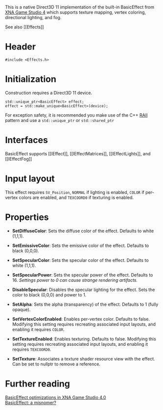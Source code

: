 This is a native Direct3D 11 implementation of the built-in BasicEffect from [XNA Game Studio 4](https://msdn.microsoft.com/en-us/library/microsoft.xna.framework.graphics.basiceffect.aspx) which supports texture mapping, vertex coloring, directional lighting, and fog.

See also [[Effects]]

# Header
    #include <Effects.h>

# Initialization
Construction requires a Direct3D 11 device.

    std::unique_ptr<BasicEffect> effect;
    effect = std::make_unique<BasicEffect>(device);

For exception safety, it is recommended you make use of the C++ [RAII](http://en.wikipedia.org/wiki/Resource_Acquisition_Is_Initialization) pattern and use a ``std::unique_ptr`` or ``std::shared_ptr``

# Interfaces

BasicEffect supports [[IEffect]], [[IEffectMatrices]], [[IEffectLights]], and [[IEffectFog]]

# Input layout
This effect requires ``SV_Position``, ``NORMAL`` if lighting is enabled, ``COLOR`` if per-vertex colors are enabled, and  ``TEXCOORD0`` if texturing is enabled.

# Properties

* **SetDiffuseColor**: Sets the diffuse color of the effect. Defaults to white (1,1,1).

* **SetEmissiveColor**: Sets the emissive color of the effect. Defaults to black (0,0,0).

* **SetSpecularColor**: Sets the specular color of the effect. Defaults to white (1,1,1).

* **SetSpecularPower**: Sets the specular power of the effect. Defaults to 16. _Settings power to 0 can cause strange rendering artifacts._

* **DisableSpecular**: Disables the specular lighting for the effect. Sets the color to black (0,0,0) and power to 1.

* **SetAlpha**: Sets the alpha (transparency) of the effect. Defaults to 1 (fully opaque).

* **SetVertexColorEnabled**: Enables per-vertex color. Defaults to false. Modifying this setting requires recreating associated input layouts, and enabling it requires ``COLOR``.

* **SetTextureEnabled**: Enables texturing. Defaults to false. Modifying this setting requires recreating associated input layouts, and enabling it requires ``TEXCOORD0``.

* **SetTexture**: Associates a texture shader resource view with the effect. Can be set to nullptr to remove a reference.

# Further reading

[BasicEffect optimizations in XNA Game Studio 4.0](http://blogs.msdn.com/b/shawnhar/archive/2010/04/25/basiceffect-optimizations-in-xna-game-studio-4-0.aspx)  
[BasicEffect: a misnomer?](http://blogs.msdn.com/b/shawnhar/archive/2008/08/22/basiceffect-a-misnomer.aspx)  

